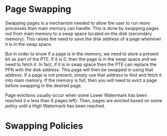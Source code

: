 # Page Swapping
Swapping pages is a mechanism needed to allow the user to run more processes than main memory can handle. This is done by swapping pages 
out from main memory to a swap space located on the disk (secondary memory). This raises the need to save the disk address of a page 
whenever it is in the swap space.

But in order to know if a page is in the memory, we need to store a present bit as part of the PTE. If it is 0, then the page is in the 
swap space and we need to fetch it. In fact, if it is in swap space then the PTE can replace the PFN with the disk address. This page 
will then be swapped in using that address. If a page is not present, simply use that address to find and fetch it into main memory. If 
the memory is full, then you will need to evict a page before swapping in the desired page. 

Page evictions usually occur when some Lower Watermark has been reached (i.e less than X pages left). Then, pages are evicted 
based on some policy until a High Watermark has been reached.

# Swapping Policies
